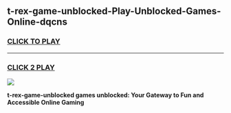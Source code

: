 
## t-rex-game-unblocked-Play-Unblocked-Games-Online-dqcns
<h3>
<a href="https://premium76.site?title=t-rex-game-unblocked&ref=24A">CLICK TO PLAY</a></h3>
<hr>

<h3>
<a href="https://premium76.site?title=t-rex-game-unblocked&ref=24A">CLICK 2 PLAY</a>
  
</h3>

<a href="https://premium76.site?title=t-rex-game-unblocked&ref=24A"><img src="https://clearcache.store/games.png"></a>


**t-rex-game-unblocked games unblocked: Your Gateway to Fun and Accessible Online Gaming**

